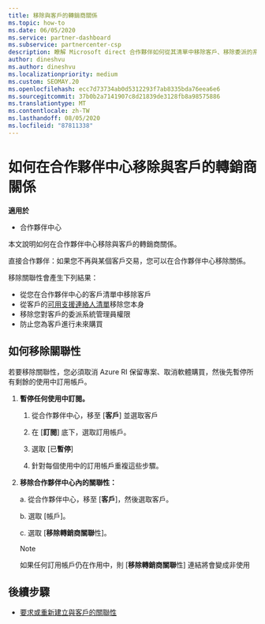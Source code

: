 ```yaml
---
title: 移除與客戶的轉銷商關係
ms.topic: how-to
ms.date: 06/05/2020
ms.service: partner-dashboard
ms.subservice: partnercenter-csp
description: 瞭解 Microsoft direct 合作夥伴如何從其清單中移除客戶、移除委派的系統管理員許可權，以及停止支援或購買客戶。
author: dineshvu
ms.author: dineshvu
ms.localizationpriority: medium
ms.custom: SEOMAY.20
ms.openlocfilehash: ecc7d73734ab0d5312293f7ab8335bda76eea6e6
ms.sourcegitcommit: 37b0b2a7141907c8d21839de3128fb8a98575886
ms.translationtype: MT
ms.contentlocale: zh-TW
ms.lasthandoff: 08/05/2020
ms.locfileid: "87811338"
---
```

# <a name="how-to-remove-a-reseller-relationship-with-a-customer-in-partner-center"></a>如何在合作夥伴中心移除與客戶的轉銷商關係

**適用於**

- 合作夥伴中心

本文說明如何在合作夥伴中心移除與客戶的轉銷商關係。

直接合作夥伴：如果您不再與某個客戶交易，您可以在合作夥伴中心移除關係。

移除關聯性會產生下列結果：

- 從您在合作夥伴中心的客戶清單中移除客戶
- 從客戶的[可用支援連絡人清單](assign-support-contacts.md)移除您本身
- 移除您對客戶的委派系統管理員權限
- 防止您為客戶進行未來購買

## <a name="how-to-remove-a-relationship"></a>如何移除關聯性

若要移除關聯性，您必須取消 Azure RI 保留專案、取消軟體購買，然後先暫停所有剩餘的使用中訂用帳戶。

1. **暫停任何使用中訂閱。**

   1. 從合作夥伴中心，移至 [**客戶**] 並選取客戶

   2. 在 [**訂閱**] 底下，選取訂用帳戶。

   3. 選取 [已**暫停**]

   4. 針對每個使用中的訂用帳戶重複這些步驟。

2. **移除合作夥伴中心內的關聯性：**

   a. 從合作夥伴中心，移至 [**客戶**]，然後選取客戶。

   b. 選取 [帳戶]。

   c. 選取 [**移除轉銷商關聯**性]。

   > [!NOTE]
   > 如果任何訂用帳戶仍在作用中，則 [**移除轉銷商關聯**性] 連結將會變成非使用

## <a name="next-steps"></a>後續步驟

- [要求或重新建立與客戶的關聯性](request-a-relationship-with-a-customer.md)
